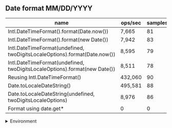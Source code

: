 ## Date format MM/DD/YYYY

|name|ops/sec|samples|
|-|-|-|
|Intl.DateTimeFormat().format(Date.now())|7,665|81|
|Intl.DateTimeFormat().format(new Date())|7,942|83|
|Intl.DateTimeFormat(undefined, twoDigitsLocaleOptions).format(Date.now())|8,595|79|
|Intl.DateTimeFormat(undefined, twoDigitsLocaleOptions).format(new Date())|8,511|78|
|Reusing Intl.DateTimeFormat()|432,060|90|
|Date.toLocaleDateString()|495,581|88|
|Date.toLocaleDateString(undefined, twoDigitsLocaleOptions)|8,976|86|
|Format using date.get*|0|0|


<details>
<summary>Environment</summary>

* __Machine:__ linux x64 | 2 vCPUs | 6.8GB Mem
* __Run:__ Sat Oct 21 2023 12:41:01 GMT+0000 (Coordinated Universal Time)
</details>

<!--
{"environment":{"platform":"linux","arch":"x64","cpus":2,"totalMemory":6.7597503662109375},"benchmarks":[{"name":"Intl.DateTimeFormat().format(Date.now())","opsSec":7665.355496494934,"samples":3},{"name":"Intl.DateTimeFormat().format(new Date())","opsSec":7942.493962029965,"samples":3},{"name":"Intl.DateTimeFormat(undefined, twoDigitsLocaleOptions).format(Date.now())","opsSec":8595.41907732375,"samples":5},{"name":"Intl.DateTimeFormat(undefined, twoDigitsLocaleOptions).format(new Date())","opsSec":8510.697249872626,"samples":4},{"name":"Reusing Intl.DateTimeFormat()","opsSec":432060.0389791531,"samples":3},{"name":"Date.toLocaleDateString()","opsSec":495581.2962201482,"samples":4},{"name":"Date.toLocaleDateString(undefined, twoDigitsLocaleOptions)","opsSec":8975.726530300342,"samples":6},{"name":"Format using date.get*","opsSec":0,"samples":0}]}-->
